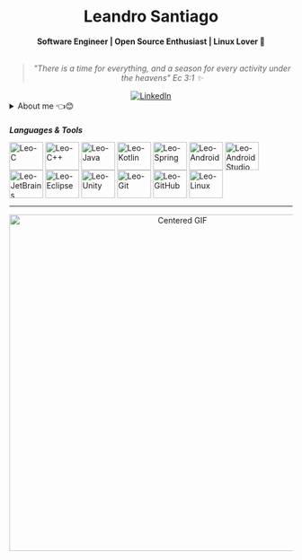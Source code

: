 <h1 align="center"> Leandro Santiago </h1>
    
<div align="center">
<b>Software Engineer | Open Source Enthusiast | Linux Lover 🐧</b>
<br>
<br>

<blockquote>
    <p><i>
        "There is a time for everything, and a season for every activity under the heavens" Ec 3:1 ✨
    </i></p>
</blockquote>
</div>

<div align="center">
    <a href="https://www.linkedin.com/in/leandro-santi/">
        <img src="https://img.shields.io/badge/LinkedIn-leandro--santi-blue"
            alt="LinkedIn">
    </a>
</div>

<details closed>
  
<summary>About me 👈😊</summary>

---
  
<div align="right" style="margin:auto">
     <a href="https://github.com/leandr-santi">
        <img height="170em"
             src="https://github-readme-stats.vercel.app/api/top-langs/?username=leandro-santi&hide=html,jupyter%20notebook&langs_count=6&hide_border=true&layout=compact&show_icons=true&line_height=24&theme=transparent&title_color=4a86d1&custom_title=My%20favorite%20languages"
             alt="Most used languages"
             align="right">
    </a>
</div>

Hello there!! I am Leandro :wave:😊

I am pretty much a lifelong learner. I enjoy the idea of sharing my thoughts and knowledge with other people through social media, git repositories, and open-source contributions.

I have experience with Game Development, Android Development and Back-end web programming. My main knowledge in technologies includes **Kotlin**, **Java**, **C/C++**, **Spring**, **Android**, **Linux**. I am also comfortable using **C#**, **Python**, **Elixir**, **Erlang**, and **Nim**.

My main abilities include designing pretty library APIs, API modeling following software design principles, developing robust microservices and refactoring code with technical debt into nice abstractions.

I am currently working as a _Java Developer_ on R&D projects with a focus on banking and industrial solutions.

---

</div>
</details>

<h5>Languages & Tools</h5>

<div style="display: inline_block; margin-top: -10px;"><!-- Adjust margin-top as needed -->
  <img align="center" alt="Leo-C" height="50" width="60" src="https://cdn.jsdelivr.net/gh/devicons/devicon/icons/c/c-original.svg">
  <img align="center" alt="Leo-C++" height="50" width="60" src="https://cdn.jsdelivr.net/gh/devicons/devicon/icons/cplusplus/cplusplus-original.svg">
  <img align="center" alt="Leo-Java" height="50" width="60" src="https://cdn.jsdelivr.net/gh/devicons/devicon/icons/java/java-original.svg">
  <img align="center" alt="Leo-Kotlin" height="50" width="60" src="https://cdn.jsdelivr.net/gh/devicons/devicon/icons/kotlin/kotlin-original.svg">
  <img align="center" alt="Leo-Spring" height="50" width="60" src="https://cdn.jsdelivr.net/gh/devicons/devicon@latest/icons/spring/spring-original.svg">
  <img align="center" alt="Leo-Android" height="50" width="60" src="https://cdn.jsdelivr.net/gh/devicons/devicon/icons/android/android-original.svg">
  <img align="center" alt="Leo-AndroidStudio" height="50" width="60" src="https://cdn.jsdelivr.net/gh/devicons/devicon/icons/androidstudio/androidstudio-original.svg">
  <img align="center" alt="Leo-JetBrains" height="50" width="60" src="https://cdn.jsdelivr.net/gh/devicons/devicon/icons/jetbrains/jetbrains-original.svg">
  <img align="center" alt="Leo-Eclipse" height="50" width="60" src="https://cdn.jsdelivr.net/gh/devicons/devicon@latest/icons/eclipse/eclipse-original.svg">
  <img align="center" alt="Leo-Unity" height="50" width="60" src="https://cdn.jsdelivr.net/gh/devicons/devicon/icons/unity/unity-original.svg">
  <img align="center" alt="Leo-Git" height="50" width="60" src="https://cdn.jsdelivr.net/gh/devicons/devicon/icons/git/git-original.svg">
  <img align="center" alt="Leo-GitHub" height="50" width="60" src="https://cdn.jsdelivr.net/gh/devicons/devicon/icons/github/github-original.svg">
  <img align="center" alt="Leo-Linux" height="50" width="60" src="https://cdn.jsdelivr.net/gh/devicons/devicon/icons/linux/linux-original.svg">
</div>

---

<div align="center">
  <img src="https://steamuserimages-a.akamaihd.net/ugc/927063683523401396/DFD3623BB7946F0315ADC8321E54EFF4014047AC/?imw=5000&imh=5000&ima=fit&impolicy=Letterbox&imcolor=%23000000&letterbox=false" alt="Centered GIF" width="600">
</div>
